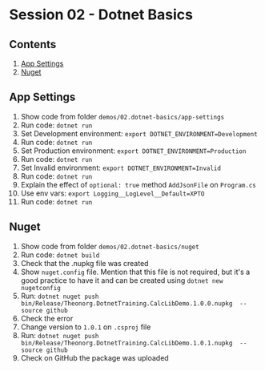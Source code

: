 # Session 02 - Dotnet Basics

## Contents

1. [App Settings](#app-settings)
2. [Nuget](#nuget)

## App Settings

1. Show code from folder `demos/02.dotnet-basics/app-settings`
2. Run code: `dotnet run`
3. Set Development environment: `export DOTNET_ENVIRONMENT=Development`
4. Run code: `dotnet run`
5. Set Production environment: `export DOTNET_ENVIRONMENT=Production`
6. Run code: `dotnet run`
7. Set Invalid environment: `export DOTNET_ENVIRONMENT=Invalid`
8. Run code: `dotnet run`
9. Explain the effect of `optional: true` method `AddJsonFile` on `Program.cs`
10. Use env vars: `export Logging__LogLevel__Default=XPTO`
11. Run code: `dotnet run`

## Nuget

1. Show code from folder `demos/02.dotnet-basics/nuget`
2. Run code: `dotnet build`
3. Check that the .nupkg file was created
4. Show `nuget.config` file. Mention that this file is not required, but it's a good practice to have it and can be created using `dotnet new nugetconfig`
5. Run: `dotnet nuget push bin/Release/Theonorg.DotnetTraining.CalcLibDemo.1.0.0.nupkg  --source github`
6. Check the error
7. Change version to `1.0.1` on `.csproj` file
8. Run: `dotnet nuget push bin/Release/Theonorg.DotnetTraining.CalcLibDemo.1.0.1.nupkg  --source github`
9. Check on GitHub the package was uploaded

